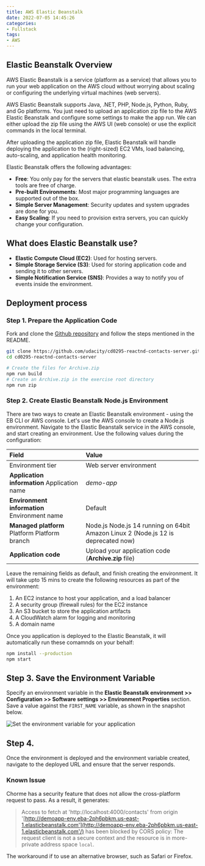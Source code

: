 ```yaml
---
title: AWS Elastic Beanstalk
date: 2022-07-05 14:45:26
categories: 
- Fullstack
tags:
- AWS
---
```


## Elastic Beanstalk Overview

AWS Elastic Beanstalk is a service (platform as a service) that allows you to run your web application on the AWS cloud without worrying about scaling or configuring the underlying virtual machines (web servers).

AWS Elastic Beanstalk supports Java, .NET, PHP, Node.js, Python, Ruby, and Go platforms. You just need to upload an application zip file to the AWS Elastic Beanstalk and configure some settings to make the app run. We can either upload the zip file using the AWS UI (web console) or use the explicit commands in the local terminal.

After uploading the application zip file, Elastic Beanstalk will handle deploying the application to the (right-sized) EC2 VMs, load balancing, auto-scaling, and application health monitoring.

Elastic Beanstalk offers the following advantages:

- **Free**: You only pay for the servers that elastic beanstalk uses. The extra tools are free of charge.
- **Pre-built Environments**: Most major programming languages are supported out of the box.
- **Simple Server Management**: Security updates and system upgrades are done for you.
- **Easy Scaling**: If you need to provision extra servers, you can quickly change your configuration.

## What does Elastic Beanstalk use?

- **Elastic Compute Cloud (EC2)**: Used for hosting servers.
- **Simple Storage Service (S3)**: Used for storing application code and sending it to other servers.
- **Simple Notification Service (SNS)**: Provides a way to notify you of events inside the environment.

## Deployment process

### Step 1. Prepare the Application Code

Fork and clone the [Github repository](https://github.com/udacity/cd0295-reactnd-contacts-server) and follow the steps mentioned in the README.

```bash
git clone https://github.com/udacity/cd0295-reactnd-contacts-server.git
cd cd0295-reactnd-contacts-server

# Create the files for Archive.zip
npm run build
# Create an Archive.zip in the exercise root directory
npm run zip  
```

### Step 2. Create Elastic Beanstalk Node.js Environment

There are two ways to create an Elastic Beanstalk environment - using the EB CLI or AWS console. Let's use the AWS console to create a Node.js environment. Navigate to the Elastic Beanstalk service in the AWS console, and start creating an environment. Use the following values during the configuration:

| Field                                          | Value                                                        |
| :--------------------------------------------- | :----------------------------------------------------------- |
| Environment tier                               | Web server environment                                       |
| **Application information**  Application name  | *demo-app*                                                   |
| **Environment information**  Environment name  | Default                                                      |
| **Managed platform**  Platform Platform branch | Node.js Node.js 14 running on 64bit Amazon Linux 2 (Node.js 12 is deprecated now) |
| **Application code**                           | Upload your application code (**Archive.zip** file)          |

Leave the remaining fields as default, and finish creating the environment. It will take upto 15 mins to create the following resources as part of the environment:

1. An EC2 instance to host your application, and a load balancer
2. A security group (firewall rules) for the EC2 instance
3. An S3 bucket to store the application artifacts
4. A CloudWatch alarm for logging and monitoring
5. A domain name

Once you application is deployed to the Elastic Beanstalk, it will automatically run these comamnds on your behalf:

```bash
npm install --production
npm start
```

## Step 3. Save the Environment Variable

Specify an environment variable in the **Elastic Beanstalk environment >> Configuration >> Software settings >> Environment Properties** section. Save a value against the `FIRST_NAME` variable, as shown in the snapshot below.

![Set the environment variable for your application](https://video.udacity-data.com/topher/2022/June/629f2183_screenshot-2022-06-07-at-3.28.49-pm/screenshot-2022-06-07-at-3.28.49-pm.jpeg)

## Step 4.

Once the environment is deployed and the environment variable created, navigate to the deployed URL and ensure that the server responds.

### Known Issue

Chorme has a security feature that does not allow the cross-platform request to pass. As a result, it generates:

> Access to fetch at 'http://localhost:4000/contacts' from origin '[http://demoapp-env.eba-2ph6pbkm.us-east-1.elasticbeanstalk.com'](http://demoapp-env.eba-2ph6pbkm.us-east-1.elasticbeanstalk.com'/) has been blocked by CORS policy: The request client is not a secure context and the resource is in more-private address space `local`.

The workaround if to use an alternative browser, such as Safari or Firefox.
